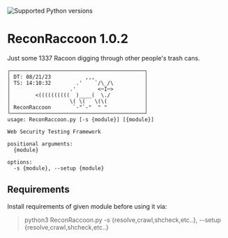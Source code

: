 ![Supported Python versions](https://img.shields.io/badge/python-3.7+-blue.svg)

# ReconRaccoon 1.0.2
Just some 1337 Racoon digging through other people's trash cans.

```
┌───────────────────────────────────────────┐
│ DT: 08/21/23           ,,,                │
│ TS: 14:10:32        .'    `/\_/\          │
│                   .'       <─I─>          │
│        <((((((((((  )____(  \./           │
│                   \( \(   \(\(            │
│ ReconRaccoon       `-"`-"  " "            │
└───────────────────────────────────────────┘
usage: ReconRaccoon.py [-s {module}] [{module}]

Web Security Testing Framework

positional arguments:
  {module}

options:
  -s {module}, --setup {module}
```

## Requirements
Install requirements of given module before using it via:
> python3 ReconRaccoon.py -s {resolve,crawl,shcheck,etc..}, --setup {resolve,crawl,shcheck,etc..}
